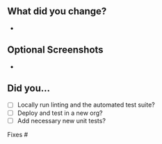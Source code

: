 ## What did you change?

-

## Optional Screenshots

-

## Did you...

- [ ] Locally run linting and the automated test suite?
- [ ] Deploy and test in a new org?
- [ ] Add necessary new unit tests?

Fixes #
